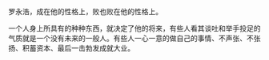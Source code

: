 罗永浩，成在他的性格上，败也败在他的性格上。

  

一个人身上所具有的种种东西，就决定了他的将来，有些人看其谈吐和举手投足的气质就是一个没有未来的一般人。有些人一心一意的做自己的事情、不声张、不张扬、积蓄资本、最后一击勃发成就大业。